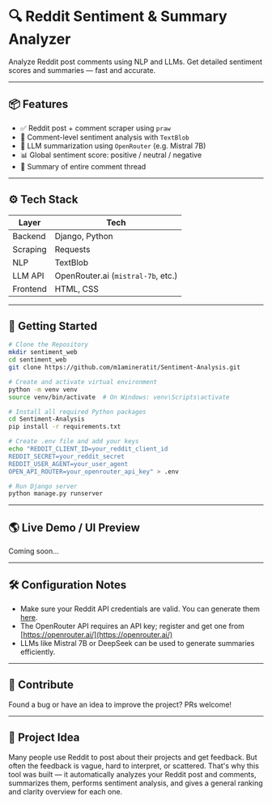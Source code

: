 # 🔍 Reddit Sentiment & Summary Analyzer

Analyze Reddit post comments using NLP and LLMs. Get detailed sentiment scores and summaries — fast and accurate.

---

## 📦 Features

* ✅ Reddit post + comment scraper using `praw`
* 🧠 Comment-level sentiment analysis with `TextBlob`
* 🤖 LLM summarization using `OpenRouter` (e.g. Mistral 7B)
* 📊 Global sentiment score: positive / neutral / negative
* 🦾 Summary of entire comment thread

---

## ⚙️ Tech Stack

| Layer    | Tech                               |
| -------- | ---------------------------------- |
| Backend  | Django, Python                     |
| Scraping | Requests                           |
| NLP      | TextBlob                           |
| LLM API  | OpenRouter.ai (`mistral-7b`, etc.) |
| Frontend | HTML, CSS                          |

---

## 🚀 Getting Started

```bash
# Clone the Repository
mkdir sentiment_web
cd sentiment_web
git clone https://github.com/m1amineratit/Sentiment-Analysis.git

# Create and activate virtual environment
python -m venv venv
source venv/bin/activate  # On Windows: venv\Scripts\activate

# Install all required Python packages
cd Sentiment-Analysis
pip install -r requirements.txt

# Create .env file and add your keys
echo "REDDIT_CLIENT_ID=your_reddit_client_id
REDDIT_SECRET=your_reddit_secret
REDDIT_USER_AGENT=your_user_agent
OPEN_API_ROUTER=your_openrouter_api_key" > .env

# Run Django server
python manage.py runserver
```

---

## 🌎 Live Demo / UI Preview

Coming soon...

---

## 🛠️ Configuration Notes

* Make sure your Reddit API credentials are valid. You can generate them [here](https://www.reddit.com/prefs/apps).
* The OpenRouter API requires an API key; register and get one from [https://openrouter.ai/](https://openrouter.ai/)
* LLMs like Mistral 7B or DeepSeek can be used to generate summaries efficiently.

---

## 💪 Contribute

Found a bug or have an idea to improve the project? PRs welcome!

---

## 🚀 Project Idea

Many people use Reddit to post about their projects and get feedback. But often the feedback is vague, hard to interpret, or scattered. That's why this tool was built — it automatically analyzes your Reddit post and comments, summarizes them, performs sentiment analysis, and gives a general ranking and clarity overview for each one.
